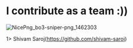# I contribute as a team :))

![NicePng_bo3-sniper-png_1462303](https://user-images.githubusercontent.com/43147642/193870998-2611641d-34eb-40d1-9ad1-1f580e2cbed0.png)

                         
1> Shivam Saroj(https://github.com/shivam-saroj)

